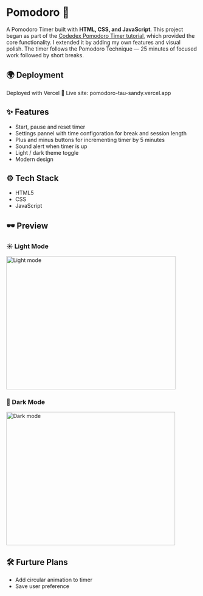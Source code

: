 # Pomodoro 🍅

A Pomodoro Timer built with **HTML, CSS, and JavaScript**. This project began as part of the [Codedex Pomodoro Timer tutorial](https://www.codedex.io/projects/build-a-pomodoro-app-with-html-css-js), which provided the core functionality. I extended it by adding my own features and visual polish. The timer follows the Pomodoro Technique — 25 minutes of focused work followed by short breaks.

## 🌍 Deployment

Deployed with Vercel
🔗 Live site: pomodoro-tau-sandy.vercel.app
## ✨ Features

- Start, pause and reset timer
- Settings pannel with time configoration for break and session length
- Plus and minus buttons for incrementing timer by 5 minutes
- Sound alert when timer is up
- Light / dark theme toggle
- Modern design

## ⚙ Tech Stack

- HTML5
- CSS
- JavaScript

## 🕶 Preview
### ☀️ Light Mode
<img width="445" height="350" alt="Light mode" src="https://github.com/user-attachments/assets/3ce9a41d-720c-4291-8a2a-6684047638df" />

### 🌙 Dark Mode
<img width="444" height="350" alt="Dark mode" src="https://github.com/user-attachments/assets/b10be83f-4dbc-441f-a06e-d700e86dccaa" />

## 🛠 Furture Plans

- Add circular animation to timer
- Save user preference
